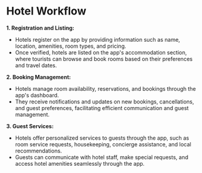 # Hotel Workflow

**1. Registration and Listing:**

- Hotels register on the app by providing information such as name, location, amenities, room types, and pricing.
- Once verified, hotels are listed on the app's accommodation section, where tourists can browse and book rooms based on their preferences and travel dates.

**2. Booking Management:**

- Hotels manage room availability, reservations, and bookings through the app's dashboard.
- They receive notifications and updates on new bookings, cancellations, and guest preferences, facilitating efficient communication and guest management.

**3. Guest Services:**

- Hotels offer personalized services to guests through the app, such as room service requests, housekeeping, concierge assistance, and local recommendations.
- Guests can communicate with hotel staff, make special requests, and access hotel amenities seamlessly through the app.
